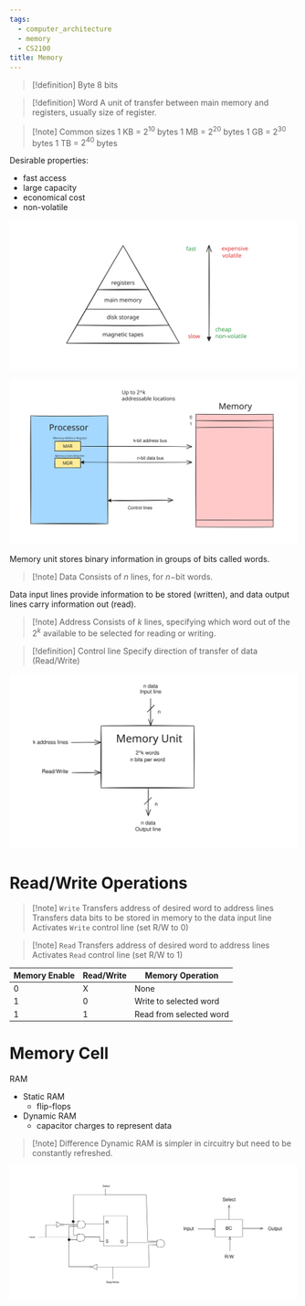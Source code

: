 ```yaml
---
tags:
  - computer_architecture
  - memory
  - CS2100
title: Memory
---
```

> [!definition] Byte
> 8 bits

> [!definition] Word
> A unit of transfer between main memory and registers, usually size of register.

> [!note] Common sizes
> 1 KB = $2^{10}$ bytes
> 1 MB = $2^{20}$ bytes
> 1 GB = $2^{30}$ bytes
> 1 TB = $2^{40}$ bytes
> 

Desirable properties:
- fast access
- large capacity
- economical cost
- non-volatile

![memory-hierarchy](media/memory-hierarchy.svg)


![data-transfer](media/data-transfer.svg)

Memory unit stores binary information in groups of bits called words.

> [!note] Data
> Consists of $n$ lines, for $n-$bit words.

Data input lines provide information to be stored (written), and data output lines carry information out  (read).

> [!note] Address
> Consists of $k$ lines, specifying which word out of the $2^k$ available to be selected for reading or writing.

> [!definition] Control line
> Specify direction of transfer of data (Read/Write)


![memory-unit](media/memory-unit.svg)
# Read/Write Operations

> [!note] `Write`
> Transfers address of desired word to address lines
> Transfers data bits to be stored in memory to the data input line
> Activates `Write` control line (set R/W to 0)

> [!note] `Read`
> Transfers address of desired word to address lines
> Activates `Read` control line (set R/W to 1)


| Memory Enable | Read/Write | Memory Operation        |
| ------------- | ---------- | ----------------------- |
| 0             | X          | None                    |
| 1             | 0          | Write to selected word  |
| 1             | 1          | Read from selected word |
# Memory Cell

RAM
- Static RAM
	- flip-flops
- Dynamic RAM
	- capacitor charges to represent data

> [!note] Difference
> Dynamic RAM is simpler in circuitry but need to be constantly refreshed.

![memory-cell](media/memory-cell.svg)


